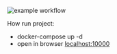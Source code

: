 ![example workflow](https://github.com/derdek/derdek.fun/actions/workflows/laravel.yml/badge.svg)

How run project:
* docker-compose up -d
* open in browser <a href="http://localhost:10000" target="_blank">localhost:10000</a>
